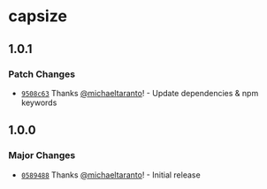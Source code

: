 # capsize

## 1.0.1

### Patch Changes

- [`9508c63`](https://github.com/seek-oss/capsize/commit/9508c63fc778f0f3122f7ab1f95af925c07b0811) Thanks [@michaeltaranto](https://github.com/michaeltaranto)! - Update dependencies & npm keywords

## 1.0.0

### Major Changes

- [`0589488`](https://github.com/seek-oss/capsize/commit/0589488690355e2c502f1534ccb50e46848eb0bd) Thanks [@michaeltaranto](https://github.com/michaeltaranto)! - Initial release
